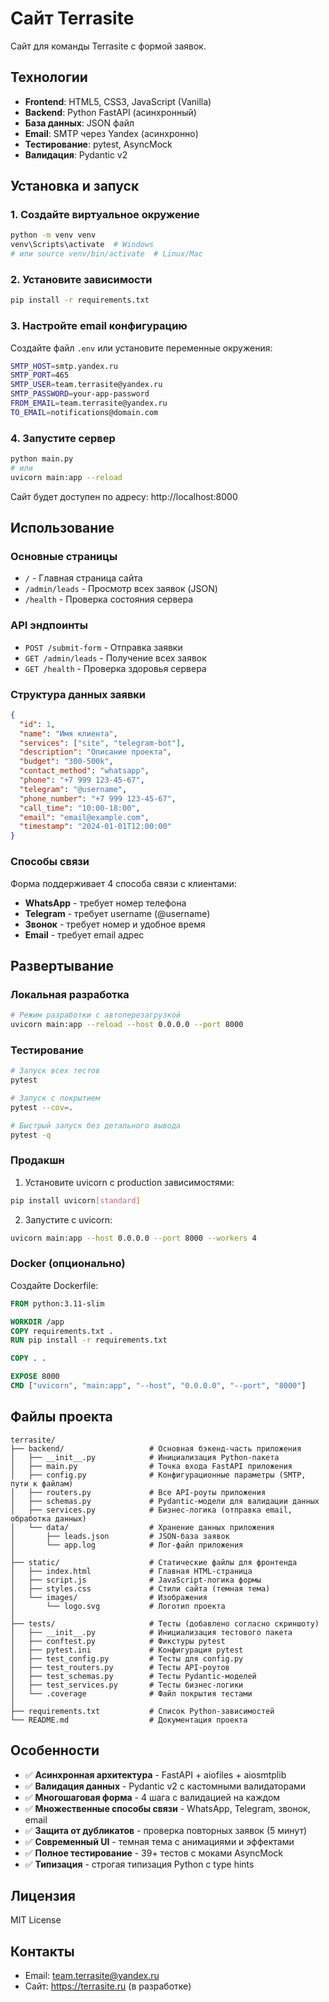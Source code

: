 # Сайт Terrasite

Сайт для команды Terrasite с формой заявок.

## Технологии

- **Frontend**: HTML5, CSS3, JavaScript (Vanilla)
- **Backend**: Python FastAPI (асинхронный)
- **База данных**: JSON файл
- **Email**: SMTP через Yandex (асинхронно)
- **Тестирование**: pytest, AsyncMock
- **Валидация**: Pydantic v2

## Установка и запуск

### 1. Создайте виртуальное окружение

```bash
python -m venv venv
venv\Scripts\activate  # Windows
# или source venv/bin/activate  # Linux/Mac
```

### 2. Установите зависимости

```bash
pip install -r requirements.txt
```

### 3. Настройте email конфигурацию

Создайте файл `.env` или установите переменные окружения:

```bash
SMTP_HOST=smtp.yandex.ru
SMTP_PORT=465
SMTP_USER=team.terrasite@yandex.ru
SMTP_PASSWORD=your-app-password
FROM_EMAIL=team.terrasite@yandex.ru
TO_EMAIL=notifications@domain.com
```

### 4. Запустите сервер

```bash
python main.py
# или
uvicorn main:app --reload
```

Сайт будет доступен по адресу: http://localhost:8000

## Использование

### Основные страницы

- `/` - Главная страница сайта
- `/admin/leads` - Просмотр всех заявок (JSON)
- `/health` - Проверка состояния сервера

### API эндпоинты

- `POST /submit-form` - Отправка заявки
- `GET /admin/leads` - Получение всех заявок
- `GET /health` - Проверка здоровья сервера

### Структура данных заявки

```json
{
  "id": 1,
  "name": "Имя клиента",
  "services": ["site", "telegram-bot"],
  "description": "Описание проекта",
  "budget": "300-500k",
  "contact_method": "whatsapp",
  "phone": "+7 999 123-45-67",
  "telegram": "@username",
  "phone_number": "+7 999 123-45-67",
  "call_time": "10:00-18:00",
  "email": "email@example.com",
  "timestamp": "2024-01-01T12:00:00"
}
```

### Способы связи

Форма поддерживает 4 способа связи с клиентами:
- **WhatsApp** - требует номер телефона
- **Telegram** - требует username (@username)
- **Звонок** - требует номер и удобное время
- **Email** - требует email адрес

## Развертывание

### Локальная разработка

```bash
# Режим разработки с автоперезагрузкой
uvicorn main:app --reload --host 0.0.0.0 --port 8000
```

### Тестирование

```bash
# Запуск всех тестов
pytest

# Запуск с покрытием
pytest --cov=.

# Быстрый запуск без детального вывода
pytest -q
```

### Продакшн

1. Установите uvicorn с production зависимостями:
```bash
pip install uvicorn[standard]
```

2. Запустите с uvicorn:
```bash
uvicorn main:app --host 0.0.0.0 --port 8000 --workers 4
```

### Docker (опционально)

Создайте Dockerfile:

```dockerfile
FROM python:3.11-slim

WORKDIR /app
COPY requirements.txt .
RUN pip install -r requirements.txt

COPY . .

EXPOSE 8000
CMD ["uvicorn", "main:app", "--host", "0.0.0.0", "--port", "8000"]
```

## Файлы проекта

```
terrasite/
├── backend/                   # Основная бэкенд-часть приложения
│   ├── __init__.py            # Инициализация Python-пакета
│   ├── main.py                # Точка входа FastAPI приложения
│   ├── config.py              # Конфигурационные параметры (SMTP, пути к файлам)
│   ├── routers.py             # Все API-роуты приложения
│   ├── schemas.py             # Pydantic-модели для валидации данных
│   ├── services.py            # Бизнес-логика (отправка email, обработка данных)
│   └── data/                  # Хранение данных приложения
│       ├── leads.json         # JSON-база заявок
│       └── app.log            # Лог-файл приложения
│
├── static/                    # Статические файлы для фронтенда
│   ├── index.html             # Главная HTML-страница
│   ├── script.js              # JavaScript-логика формы
│   ├── styles.css             # Стили сайта (темная тема)
│   └── images/                # Изображения
│       └── logo.svg           # Логотип проекта
│
├── tests/                     # Тесты (добавлено согласно скриншоту)
│   ├── __init__.py            # Инициализация тестового пакета
│   ├── conftest.py            # Фикстуры pytest
│   ├── pytest.ini             # Конфигурация pytest
│   ├── test_config.py         # Тесты для config.py
│   ├── test_routers.py        # Тесты API-роутов
│   ├── test_schemas.py        # Тесты Pydantic-моделей
│   ├── test_services.py       # Тесты бизнес-логики
│   └── .coverage              # Файл покрытия тестами
│
├── requirements.txt           # Список Python-зависимостей
└── README.md                  # Документация проекта
```

## Особенности

- ✅ **Асинхронная архитектура** - FastAPI + aiofiles + aiosmtplib
- ✅ **Валидация данных** - Pydantic v2 с кастомными валидаторами
- ✅ **Многошаговая форма** - 4 шага с валидацией на каждом
- ✅ **Множественные способы связи** - WhatsApp, Telegram, звонок, email
- ✅ **Защита от дубликатов** - проверка повторных заявок (5 минут)
- ✅ **Современный UI** - темная тема с анимациями и эффектами
- ✅ **Полное тестирование** - 39+ тестов с моками AsyncMock
- ✅ **Типизация** - строгая типизация Python с type hints

## Лицензия

MIT License

## Контакты

- Email: team.terrasite@yandex.ru
- Сайт: https://terrasite.ru (в разработке)
